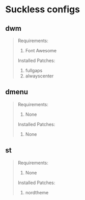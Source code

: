 # Suckless configs

## dwm
> Requirements:
> 1. Font Awesome
>
> Installed Patches:
> 1. fullgaps
> 2. alwayscenter

## dmenu
> Requirements:
> 1. None
>
> Installed Patches:
> 1. None

## st
> Requirements:
> 1. None
>
> Installed Patches:
> 1. nordtheme
